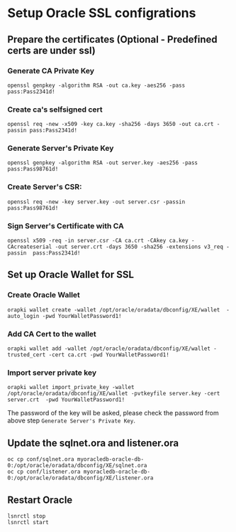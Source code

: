 # Setup Oracle SSL configrations

## Prepare the certificates (Optional - Predefined certs are under ssl)

### Generate CA Private Key

```
openssl genpkey -algorithm RSA -out ca.key -aes256 -pass pass:Pass2341d!
```
### Create ca's selfsigned cert

```
openssl req -new -x509 -key ca.key -sha256 -days 3650 -out ca.crt -passin pass:Pass2341d!
```

### Generate Server's Private Key

```
openssl genpkey -algorithm RSA -out server.key -aes256 -pass pass:Pass98761d!
```

### Create Server's CSR:
```
openssl req -new -key server.key -out server.csr -passin pass:Pass98761d!
```


### Sign Server's Certificate with CA
```
openssl x509 -req -in server.csr -CA ca.crt -CAkey ca.key -CAcreateserial -out server.crt -days 3650 -sha256 -extensions v3_req -passin  pass:Pass2341d!
```


## Set up Oracle Wallet for SSL


### Create Oracle Wallet

```
orapki wallet create -wallet /opt/oracle/oradata/dbconfig/XE/wallet  -auto_login -pwd YourWalletPassword1!
```

### Add CA Cert to the wallet

```
orapki wallet add -wallet /opt/oracle/oradata/dbconfig/XE/wallet -trusted_cert -cert ca.crt -pwd YourWalletPassword1!
```

### Import server private key

```
orapki wallet import_private_key -wallet /opt/oracle/oradata/dbconfig/XE/wallet -pvtkeyfile server.key -cert server.crt  -pwd YourWalletPassword1!
```

The password of the key will be asked, please check the password from above step `Generate Server's Private Key`.



## Update the sqlnet.ora and listener.ora
```
oc cp conf/sqlnet.ora myoracledb-oracle-db-0:/opt/oracle/oradata/dbconfig/XE/sqlnet.ora
oc cp conf/listener.ora myoracledb-oracle-db-0:/opt/oracle/oradata/dbconfig/XE/listener.ora

```

## Restart Oracle

```
lsnrctl stop
lsnrctl start

```